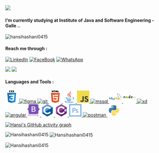<img src="https://readme-typing-svg.herokuapp.com?size=32&vCenter=true&width=760&lines=Hello+%F0%9F%91%8B%2C+I'm+Hansi+Hashani..;Welcome+to+my+github+profile...">

#### I’m currently studying at Institute of Java and Software Engineering - Galle ..

<p align="left"> <img src="https://komarev.com/ghpvc/?username=sadeepamedhan&label=Profile%20views&color=0e75b6&style=flat" alt="hansihashani0415" /> </p>

#### Reach me through :

[![LinkedIn][linkedin-shield]][linkedin-url]
[![FaceBook][faceBook-shield]][faceBook-url]
[![WhatsApp][whatsApp-shield]][whatsApp-url]

<p align="left">
<a href = ""><img style="width: 35px" src="https://img.icons8.com/fluent/48/000000/twitter.png"/></a>
<a href = "https://www.instagram.com/hansi.hashani"><img style="width: 35px" src="https://img.icons8.com/fluent/48/000000/instagram-new.png"/></a>
</p>


[linkedin-shield]: https://img.shields.io/badge/-LinkedIn-black.svg?style=for-the-badge&logo=linkedin&colorB=555
[linkedin-url]: https://www.linkedin.com/in/hansi-hashani-8a2540203

[faceBook-shield]: https://img.shields.io/badge/Facebook-3498db?style=for-the-badge&logo=facebook&logoColor=white
[faceBook-url]: https://www.facebook.com/hansi.hashani.75

[whatsApp-shield]: https://img.shields.io/badge/WhatsApp-25D366?style=for-the-badge&logo=whatsapp&logoColor=white
[whatsApp-url]: https://wa.me/+94711757824

<h4 align="left">Languages and Tools :</h4>
<p align="left">  </a> <a href="https://www.w3schools.com/css/" target="_blank" rel="noreferrer"> <img src="https://raw.githubusercontent.com/devicons/devicon/master/icons/css3/css3-original-wordmark.svg" alt="css3" width="40" height="40"/> </a> <a href="https://www.figma.com/" target="_blank" rel="noreferrer"> <img src="https://www.vectorlogo.zone/logos/figma/figma-icon.svg" alt="figma" width="40" height="40"/> </a> <a href="https://git-scm.com/" target="_blank" rel="noreferrer"> <img src="https://www.vectorlogo.zone/logos/git-scm/git-scm-icon.svg" alt="git" width="40" height="40"/> </a> <a href="https://www.w3.org/html/" target="_blank" rel="noreferrer"> <img src="https://raw.githubusercontent.com/devicons/devicon/master/icons/html5/html5-original-wordmark.svg" alt="html5" width="40" height="40"/> </a> <a href="https://www.java.com" target="_blank" rel="noreferrer"> <img src="https://raw.githubusercontent.com/devicons/devicon/master/icons/java/java-original.svg" alt="java" width="40" height="40"/> </a> <a href="https://developer.mozilla.org/en-US/docs/Web/JavaScript" target="_blank" rel="noreferrer"> <img src="https://raw.githubusercontent.com/devicons/devicon/master/icons/javascript/javascript-original.svg" alt="javascript" width="40" height="40"/> </a> <a href="https://www.microsoft.com/en-us/sql-server" target="_blank" rel="noreferrer"> <img src="https://www.svgrepo.com/show/303229/microsoft-sql-server-logo.svg" alt="mssql" width="40" height="40"/> </a> <a href="https://www.mysql.com/" target="_blank" rel="noreferrer"> <img src="https://raw.githubusercontent.com/devicons/devicon/master/icons/mysql/mysql-original-wordmark.svg" alt="mysql" width="40" height="40"/> </a> <a href="https://nodejs.org" target="_blank" rel="noreferrer"> <img src="https://raw.githubusercontent.com/devicons/devicon/master/icons/nodejs/nodejs-original-wordmark.svg" alt="nodejs" width="40" height="40"/> </a> <a href="https://www.adobe.com/products/xd.html" target="_blank" rel="noreferrer"> <img src="https://cdn.worldvectorlogo.com/logos/adobe-xd.svg" alt="xd" width="40" height="40"/> </a>
<a href="https://angular.io" target="_blank" rel="noreferrer"> <img src="https://angular.io/assets/images/logos/angular/angular.svg" alt="angular" width="40" height="40"/> </a>
 <a href="https://getbootstrap.com" target="_blank" rel="noreferrer"> <img src="https://raw.githubusercontent.com/devicons/devicon/master/icons/bootstrap/bootstrap-plain-wordmark.svg" alt="bootstrap" width="40" height="40"/> </a>
 <a href="https://www.cprogramming.com/" target="_blank" rel="noreferrer"> <img src="https://raw.githubusercontent.com/devicons/devicon/master/icons/c/c-original.svg" alt="c" width="40" height="40"/> </a> <a href="https://www.w3schools.com/cs/" target="_blank" rel="noreferrer"> <img src="https://raw.githubusercontent.com/devicons/devicon/master/icons/csharp/csharp-original.svg" alt="csharp" width="40" height="40"/> </a>
 <a href="https://www.photoshop.com/en" target="_blank" rel="noreferrer"> <img src="https://raw.githubusercontent.com/devicons/devicon/master/icons/photoshop/photoshop-line.svg" alt="photoshop" width="40" height="40"/> </a> <a href="https://postman.com" target="_blank" rel="noreferrer"> <img src="https://www.vectorlogo.zone/logos/getpostman/getpostman-icon.svg" alt="postman" width="40" height="40"/> </a> <a href="https://www.python.org" target="_blank" rel="noreferrer"> <img src="https://raw.githubusercontent.com/devicons/devicon/master/icons/python/python-original.svg" alt="python" width="40" height="40"/> </a>
</p>

[![Hansi's GitHub activity graph](https://activity-graph.herokuapp.com/graph?username=Hansihashani0415&&hide_border=true&theme=xcode)](https://github.com/Hansihashani0415)

<p><img align="left" src="https://github-readme-stats.vercel.app/api/top-langs?username=Hansihashani0415&show_icons=true&locale=en&layout=compact&theme=dark&hide_border=true" alt="Hansihashani0415" /></p>

<p>&nbsp;<img align="center" src="https://github-readme-stats.vercel.app/api?username=Hansihashani0415&show_icons=true&locale=en&theme=dark&hide_border=true" alt="Hansihashani0415" /></p>

<p><img align="center" src="https://github-readme-streak-stats.herokuapp.com/?user=Hansihashani0415&&theme=dark&hide_border=true" alt="Hansihashani0415" /></p>
<!--
**HansiHashani0415/HansiHashani0415** is a ✨ _special_ ✨ repository because its `README.md` (this file) appears on your GitHub profile.

Here are some ideas to get you started:

- 🔭 I’m currently working on ...
- 🌱 I’m currently learning at IJSE...
- 👯 I’m looking to collaborate on ...
- 🤔 I’m looking for help with ...
- 💬 Ask me about ...
- 📫 How to reach me: ...
- 😄 Pronouns: ...
- ⚡ Fun fact: ...
-->
